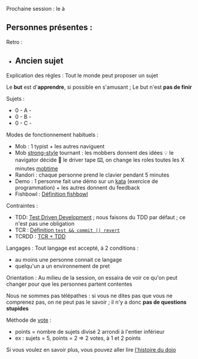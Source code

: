 Prochaine session : le  à 

Personnes présentes :
- 

Retro :
- Ancien sujet
  - 

Explication des règles :
Tout le monde peut proposer un sujet

Le **but** est d'**apprendre**, si possible en s'amusant ;
Le but n'est **pas de finir**

Sujets :
- 0 - A - 
- 0 - B - 
- 0 - C - 

Modes de fonctionnement habituels :
- Mob : 1 typist + les autres naviguent
- Mob [strong-style] tournant : les mobbers donnent des idées 💡 le navigator décide 🔀 le driver tape ⌨️, on change les roles toutes les X minutes [mobtime]
- Randori : chaque personne prend le clavier pendant 5 minutes
- Demo : 1 personne fait une démo sur un [kata] (exercice de programmation) + les autres donnent du feedback
- Fishbowl : [Définition fishbowl]

Contraintes :
- TDD: [Test Driven Development] ; nous faisons du TDD par défaut ; ce n'est pas une obligation
- TCR : [Définition `test && commit || revert`]
- TCRDD : [TCR + TDD]

Langages :
Tout langage est accepté, à 2 conditions :
- au moins une personne connait ce langage
- quelqu'un a un environnement de pret

Orientation :
Au milieu de la session, on essaira de voir ce qu'on peut changer pour que les personnes partent contentes

Nous ne sommes pas télépathes :
si vous ne dites pas que vous ne comprenez pas, on ne peut pas le savoir ;
il n'y a donc **pas de questions stupides**

Méthode de [vote] :
- points = nombre de sujets divisé 2 arrondi à l'entier inférieur
- ex : sujets = 5, points = 2 => 2 votes, à 1 et 2 points

Si vous voulez en savoir plus, vous pouvez aller lire [l'histoire du dojo]

[kata]: https://web.archive.org/web/20040423023001/http://www.pragprog.com/pragdave/Practices/CodeKata.rdoc
[strong-style]: https://llewellynfalco.blogspot.com/2014/06/llewellyns-strong-style-pairing.html
[mobtime]: https://mobtime.hadrienmp.fr/
[Définition fishbowl]: https://en.wikipedia.org/wiki/Fishbowl_%28conversation%29
[Test Driven Development]: https://fr.wikipedia.org/wiki/Test_Driven_Development
[Définition `test && commit || revert`]: https://medium.com/@kentbeck_7670/test-commit-revert-870bbd756864
[TCR + TDD]: https://git-gamble.is-cool.dev/theory.html#tcrdd
[vote]: https://emmanuelpaatz.com/dojosurvey
[l'histoire du dojo]: https://github.com/dojo-developpement-paris/dojo-developpement-paris.github.io/blob/main/history.md
